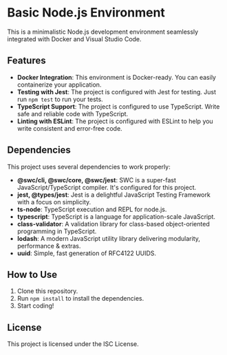 # Basic Node.js Environment

This is a minimalistic Node.js development environment seamlessly integrated with Docker and Visual Studio Code.

## Features

- **Docker Integration**: This environment is Docker-ready. You can easily containerize your application.
- **Testing with Jest**: The project is configured with Jest for testing. Just run `npm test` to run your tests.
- **TypeScript Support**: The project is configured to use TypeScript. Write safe and reliable code with TypeScript.
- **Linting with ESLint**: The project is configured with ESLint to help you write consistent and error-free code.

## Dependencies

This project uses several dependencies to work properly:

- **@swc/cli, @swc/core, @swc/jest**: SWC is a super-fast JavaScript/TypeScript compiler. It's configured for this project.
- **jest, @types/jest**: Jest is a delightful JavaScript Testing Framework with a focus on simplicity.
- **ts-node**: TypeScript execution and REPL for node.js.
- **typescript**: TypeScript is a language for application-scale JavaScript.
- **class-validator**: A validation library for class-based object-oriented programming in TypeScript.
- **lodash**: A modern JavaScript utility library delivering modularity, performance & extras.
- **uuid**: Simple, fast generation of RFC4122 UUIDS.

## How to Use

1. Clone this repository.
2. Run `npm install` to install the dependencies.
3. Start coding!

## License

This project is licensed under the ISC License.